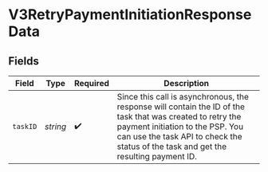 # V3RetryPaymentInitiationResponseData


## Fields

| Field                                                                                                                                                                                                                                  | Type                                                                                                                                                                                                                                   | Required                                                                                                                                                                                                                               | Description                                                                                                                                                                                                                            |
| -------------------------------------------------------------------------------------------------------------------------------------------------------------------------------------------------------------------------------------- | -------------------------------------------------------------------------------------------------------------------------------------------------------------------------------------------------------------------------------------- | -------------------------------------------------------------------------------------------------------------------------------------------------------------------------------------------------------------------------------------- | -------------------------------------------------------------------------------------------------------------------------------------------------------------------------------------------------------------------------------------- |
| `taskID`                                                                                                                                                                                                                               | *string*                                                                                                                                                                                                                               | :heavy_check_mark:                                                                                                                                                                                                                     | Since this call is asynchronous, the response will contain the ID of the task that was created to retry the payment initiation to the PSP. You can use the task API to check the status of the task and get the resulting payment ID.<br/> |